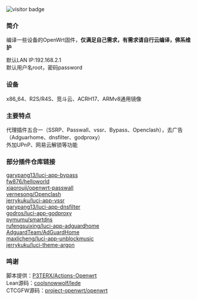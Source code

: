 ![visitor badge](https://visitor-badge.laobi.icu/badge?page_id=keyword&title=visitors)

### 简介
编译一些设备的OpenWrt固件，**仅满足自己需求，有需求请自行云编译，佛系维护**

默认LAN IP:192.168.2.1    
默认用户名root，密码password

### 设备
x86_64、R2S/R4S、竞斗云、ACRH17、ARMv8通用镜像

### 主要特点
代理插件五合一（SSRP、Passwall、vssr、Bypass、Openclash），去广告（Adguarhome、dnsfilter、godproxy）    
外加UPnP、网易云解锁等功能

### 部分插件仓库链接
[garypang13/luci-app-bypass](https://github.com/garypang13/luci-app-bypass)    
[fw876/helloworld](https://github.com/fw876/helloworld)     
[xiaorouji/openwrt-passwall](https://github.com/xiaorouji/openwrt-passwall)     
[vernesong/Openclash](https://github.com/vernesong/OpenClash)     
[jerrykuku/luci-app-vssr](https://github.com/jerrykuku/luci-app-vssr)     
[garypang13/luci-app-dnsfilter](https://github.com/garypang13/luci-app-dnsfilter)     
[godros/luci-app-godproxy](https://github.com/godros/luci-app-godproxy)     
[pymumu/smartdns](https://github.com/pymumu/smartdns)     
[rufengsuixing/luci-app-adguardhome](https://github.com/rufengsuixing/luci-app-adguardhome)     
[AdguardTeam/AdGuardHome](https://github.com/AdguardTeam/AdGuardHome)     
[maxlicheng/luci-app-unblockmusic](https://github.com/maxlicheng/luci-app-unblockmusic)     
[jerrykuku/luci-theme-argon](https://github.com/jerrykuku/luci-theme-argon)    

### 鸣谢
脚本提供：[P3TERX/Actions-Openwrt](https://github.com/P3TERX/Actions-OpenWrt)    
Lean源码：[coolsnowwolf/lede](https://github.com/coolsnowwolf/lede)    
CTCGFW源码：[project-openwrt/openwrt](https://github.com/project-openwrt/openwrt)
